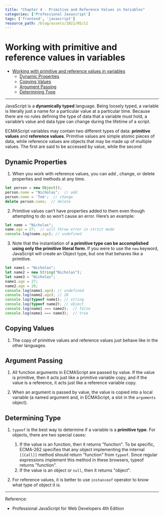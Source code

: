 ```yaml
---
title: "Chapter 4 - Primitive and Reference Values in Variables" 
categories: ['Professional Javascript']
tags: ['frontend', 'javascript']
resource_path: /blog/assets/2021/05/11
---
```


# Working with primitive and reference values in variables

- [Working with primitive and reference values in variables](#working-with-primitive-and-reference-values-in-variables)
  - [Dynamic Properties](#dynamic-properties)
  - [Copying Values](#copying-values)
  - [Argument Passing](#argument-passing)
  - [Determining Type](#determining-type)

---

JavaScript is a **dynamically typed** language. Being loosely typed, a variable is literally just a name for a particular value at a particular time. Because there are no rules defining the type of data that a variable must hold, a variable’s value and data type can change during the lifetime of a script. 

ECMAScript variables may contain two different types of data: **primitive values** and **reference values**. Primitive values are simple atomic pieces of data, while reference values are objects that may be made up of multiple values. The first are said to be accessed by value, while the second

## Dynamic Properties

1. When you work with reference values, you can add , change, or delete properties and methods at any time.
  ```js
  let person = new Object();
  person.name = "Nicholas";  // add
  person.name = 'Tom';  // change
  delete person.name;  // delete
  ```

2. Primitive values can’t have properties added to them even though attempting to do so won’t cause an error. Here’s an example: 
  ```js
  let name = "Nicholas";
  name.age = 27;  // will throw error in strict mode
  console.log(name.age); // undefined
  ```

3. Note that the instantiation of **a primitive type can be accomplished using only the primitive literal form**. If you were to use the `new` keyword, JavaScript will create an Object type, but one that behaves like a primitive. 
  ```js
  let name1 = "Nicholas";
  let name2 = new String("Nicholas");
  let name3 = "Nicholas";
  name1.age = 27;
  name2.age = 26;
  console.log(name1.age); // undefined
  console.log(name2.age); // 26
  console.log(typeof name1); // string
  console.log(typeof name2); // object
  console.log(name1 === name2);  // false
  console.log(name1 === name3);  // true
  ```

## Copying Values

1. The copy of primitive values and reference values just behave like in the other languages.

## Argument Passing

1. All function arguments in ECMAScript are passed by value. If the value is primitive, then it acts just like a primitive variable copy, and if the value is a reference, it acts just like a reference variable copy.

2. When an argument is passed by value, the value is copied into a local variable (a named argument and, in ECMAScript, a slot in the `arguments` object).

## Determining Type

1. `typeof` is the best way to determine if a variable is a **primitive type**. For objects, there are two special cases:
    1. If the value is an function, then it returns "function". To be specific, ECMA-262 specifies that any object implementing the internal `[[Call]]` method should return "function" from `typeof`. Since regular expressions implement this method in these browsers, typeof returns "function".
    2. If the value is an object or `null`, then it returns "object".

2. For reference values, it is better to use `instanceof` operator to know what type of object it is.

---

Reference:

- Professional JavaScript for Web Developers 4th Edition
